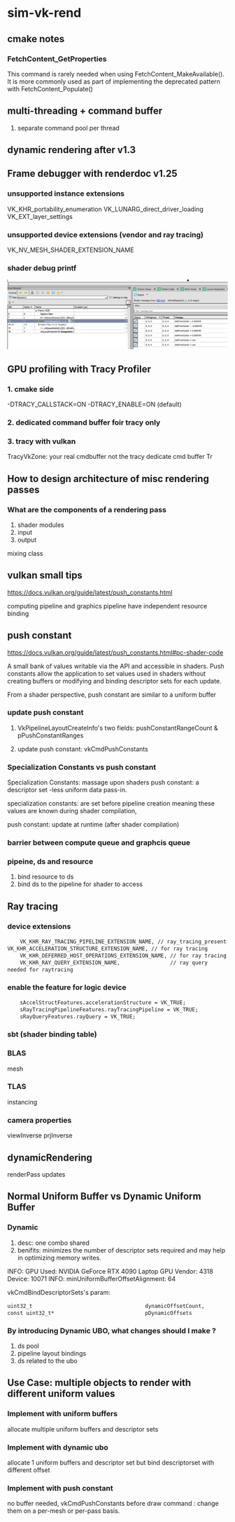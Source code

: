 # sim-vk-rend

## cmake notes

### FetchContent_GetProperties

This command is rarely needed when using FetchContent_MakeAvailable(). 
It is more commonly used as part of implementing the deprecated pattern with FetchContent_Populate()


## multi-threading + command buffer
1. separate command pool per thread

## dynamic rendering after v1.3


## Frame debugger with renderdoc v1.25

### unsupported instance extensions
VK_KHR_portability_enumeration
VK_LUNARG_direct_driver_loading
VK_EXT_layer_settings

### unsupported device extensions (vendor and ray tracing)
VK_NV_MESH_SHADER_EXTENSION_NAME

### shader debug printf
![image info](./cs_debug_printf.png)

## GPU profiling with Tracy Profiler

### 1. cmake side
-DTRACY_CALLSTACK=ON -DTRACY_ENABLE=ON (default)

### 2. dedicated command buffer foir tracy only

### 3. tracy with vulkan
TracyVkZone: your real cmdbuffer not the tracy dedicate cmd buffer
Tr

## How to design architecture of misc rendering passes 

### What are the components of a rendering pass

1. shader modules
2. input
3. output

mixing class

## vulkan small tips 

https://docs.vulkan.org/guide/latest/push_constants.html

computing pipeline and graphics pipeline have independent resource binding

## push constant
https://docs.vulkan.org/guide/latest/push_constants.html#pc-shader-code

A small bank of values writable via the API and accessible in shaders. Push constants allow the application to set values used in shaders without creating buffers or modifying and binding descriptor sets for each update.

From a shader perspective, push constant are similar to a uniform buffer

### update push constant

1. VkPipelineLayoutCreateInfo's two fields: pushConstantRangeCount & pPushConstantRanges

2. update push constant: vkCmdPushConstants

### Specialization Constants vs push constant
Specialization Constants: massage upon shaders
push constant: a descriptor set -less uniform data pass-in.

specialization constants: are set before pipeline creation meaning these values are known during shader compilation,

push constant: update at runtime (after shader compilation)

### barrier between compute queue and graphcis queue

### pipeine, ds and resource
1. bind resource to ds
2. bind ds to the pipeline for shader to access

## Ray tracing
### device extensions
        VK_KHR_RAY_TRACING_PIPELINE_EXTENSION_NAME, // ray_tracing_present        VK_KHR_ACCELERATION_STRUCTURE_EXTENSION_NAME, // for ray tracing
        VK_KHR_DEFERRED_HOST_OPERATIONS_EXTENSION_NAME, // for ray tracing
        VK_KHR_RAY_QUERY_EXTENSION_NAME,                // ray query needed for raytracing
### enable the feature for logic device 
        sAccelStructFeatures.accelerationStructure = VK_TRUE;
        sRayTracingPipelineFeatures.rayTracingPipeline = VK_TRUE;
        sRayQueryFeatures.rayQuery = VK_TRUE;

### sbt (shader binding table)

### BLAS 
mesh

### TLAS
instancing

### camera properties
viewInverse
prjInverse

## dynamicRendering
renderPass updates


## Normal Uniform Buffer vs Dynamic Uniform Buffer

### Dynamic
1. desc: one combo shared
2. benifits: minimizes the number of descriptor sets required and may help in optimizing memory writes.

INFO:  GPU Used: NVIDIA GeForce RTX 4090 Laptop GPU Vendor: 4318 Device: 10071
INFO: minUniformBufferOffsetAlignment: 64

vkCmdBindDescriptorSets's param:    

    uint32_t                                    dynamicOffsetCount,
    const uint32_t*                             pDynamicOffsets

### By introducing Dynamic UBO, what changes should I make ? 
1. ds pool
2. pipeline layout bindings
3. ds related to the ubo


## Use Case: multiple objects to render with different uniform values

### Implement with uniform buffers
allocate multiple uniform buffers and descriptor sets

### Implement with dynamic ubo
allocate 1 uniform buffers and descriptor set
but bind descriptorset with different offset

### Implement with push constant
no buffer needed, 
vkCmdPushConstants before draw command : change them on a per-mesh or per-pass basis.
